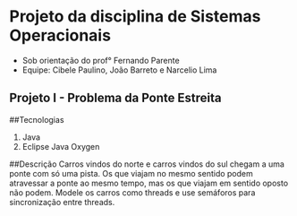 # Projeto da disciplina de Sistemas Operacionais
* Sob orientação do prof° Fernando Parente
* Equipe: Cibele Paulino, João Barreto e Narcelio Lima

## Projeto I - Problema da Ponte Estreita

##Tecnologias
1. Java
2. Eclipse Java Oxygen

##Descrição
Carros vindos do norte e carros vindos do sul chegam a uma ponte com só uma pista. Os
que viajam no mesmo sentido podem atravessar a ponte ao mesmo tempo, mas os que
viajam em sentido oposto não podem. Modele os carros como threads e use semáforos
para sincronização entre threads. 
